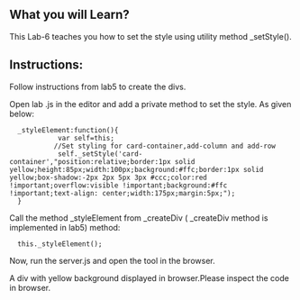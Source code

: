 ## What you will Learn?

This Lab-6 teaches you how to set the style using utility method _setStyle().



## Instructions:

 Follow instructions from lab5 to create the divs.

 Open lab .js in the editor and add a private method to set the style. As given below:

	

      _styleElement:function(){
                var self=this;
               //Set styling for card-container,add-column and add-row
                self._setStyle('card-container',"position:relative;border:1px solid yellow;height:85px;width:100px;background:#ffc;border:1px solid yellow;box-shadow:-2px 2px 5px 3px #ccc;color:red !important;overflow:visible !important;background:#ffc !important;text-align: center;width:175px;margin:5px;");
      }

 
 Call the method _styleElement from _createDiv ( _createDiv method is implemented in lab5) method:

 	  this._styleElement();


Now, run the server.js and open the tool in the browser.

A div with yellow background displayed in browser.Please inspect the code in browser.
